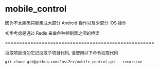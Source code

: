 # mobile_control
因为不太熟悉只能集成大部分 Android 操作以及少部分 IOS 操作

初步考虑是通过 Redis 来做各种控制器之间的桥梁

=====================================================

拉取项目请勿忘记拉取子项目代码, 请使用以下命令拉取代码

`git clone git@github.com:JustZer/mobile_control.git --recursive`

